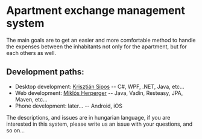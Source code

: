 # Apartment exchange management system

The main goals are to get an easier and more comfortable method to handle the expenses between the inhabitants not only for the apartment, but for each others as well.

## Development paths:

- Desktop development: [Krisztián Sipos](https://github.com/bankairyuu) -- C#, WPF, .NET, Java, etc...
- Web development: [Miklós Herperger](https://github.com/hmiklos95) -- Java, Vadin, Resteasy, JPA, Maven, etc...
- Phone development: later... -- Android, iOS

The descriptions, and issues are in hungarian language, if you are interested in this system, please write us an issue with your questions, and so on...
